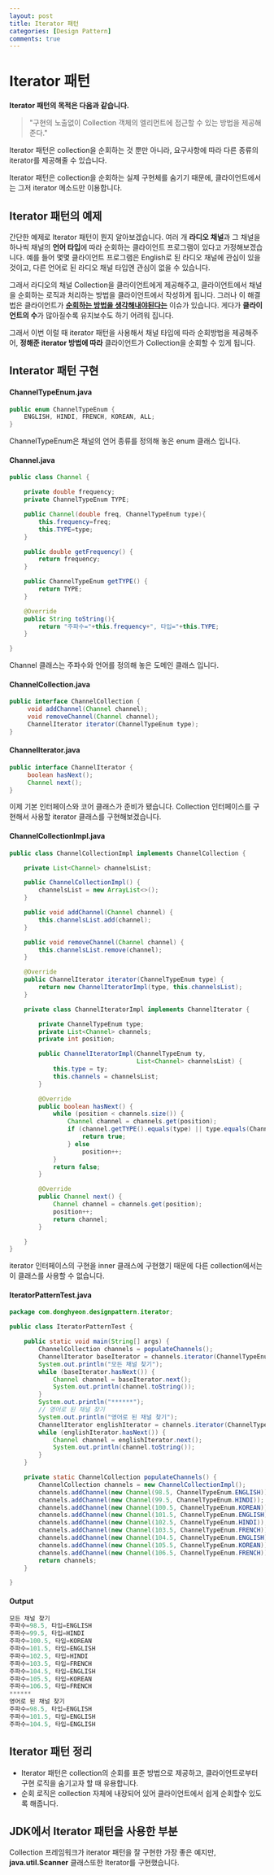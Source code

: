 ```yaml
---
layout: post
title: Iterator 패턴
categories: [Design Pattern]
comments: true 
---
```


# Iterator 패턴

**Iterator 패턴의 목적은 다음과 같습니다.** 

> "구현의 노출없이 Collection 객체의 엘리먼트에 접근할 수 있는 방법을 제공해준다."

Iterator 패턴은 collection을 순회하는 것 뿐만 아니라, 요구사항에 따라 다른 종류의 iterator를 제공해줄 수 있습니다. 

Iterator 패턴은 collection을 순회하는 실제 구현체를 숨기기 때문에, 클라이언트에서는 그저 iterator 메소드만 이용합니다.

## Iterator 패턴의 예제

간단한 예제로 Iterator 패턴이 뭔지 알아보겠습니다. 여러 개 **라디오 채널**과 그 채널을 하나씩 채널의 **언어 타입**에 따라 순회하는 클라이언트 프로그램이 있다고 가정해보겠습니다. 예를 들어 몇몇 클라이언트 프로그램은 English로 된 라디오 채널에 관심이 있을 것이고, 다른 언어로 된 라디오 채널 타입엔 관심이 없을 수 있습니다.

그래서 라디오의 채널 Collection을 클라이언트에게 제공해주고, 클라이언트에서 채널을 순회하는 로직과 처리하는 방법을 클라이언트에서 작성하게 됩니다. 그러나 이 해결법은 클라이언트가 **<u>순회하는 방법을 생각해내야된다는</u>** 이슈가 있습니다. 게다가 **클라이언트의 수**가 많아질수록 유지보수도 하기 어려워 집니다. 

그래서 이번 이럴 때 iterator 패턴을 사용해서 채널 타입에 따라 순회방법을 제공해주어, **정해준 iterator 방법에 따라** 클라이언트가 Collection을 순회할 수 있게 됩니다.

## Interator 패턴 구현

#### ChannelTypeEnum.java

```java
public enum ChannelTypeEnum {
    ENGLISH, HINDI, FRENCH, KOREAN, ALL;
}
```

ChannelTypeEnum은 채널의 언어 종류를 정의해 놓은 enum 클래스 입니다.

#### Channel.java

```java
public class Channel {

    private double frequency;
    private ChannelTypeEnum TYPE;

    public Channel(double freq, ChannelTypeEnum type){
        this.frequency=freq;
        this.TYPE=type;
    }

    public double getFrequency() {
        return frequency;
    }

    public ChannelTypeEnum getTYPE() {
        return TYPE;
    }

    @Override
    public String toString(){
        return "주파수="+this.frequency+", 타입="+this.TYPE;
    }

}
```

Channel 클래스는 주파수와 언어를 정의해 놓은 도메인 클래스 입니다.

#### ChannelCollection.java

```java
public interface ChannelCollection {
     void addChannel(Channel channel);
     void removeChannel(Channel channel);
     ChannelIterator iterator(ChannelTypeEnum type);
}
```

#### ChannelIterator.java

```java
public interface ChannelIterator {
     boolean hasNext();
     Channel next();
}
```

이제 기본 인터페이스와 코어 클래스가 준비가 됐습니다. Collection 인터페이스를 구현해서 사용할 iterator 클래스를 구현해보겠습니다.

#### ChannelCollectionImpl.java

```java
public class ChannelCollectionImpl implements ChannelCollection {

    private List<Channel> channelsList;

    public ChannelCollectionImpl() {
        channelsList = new ArrayList<>();
    }

    public void addChannel(Channel channel) {
        this.channelsList.add(channel);
    }

    public void removeChannel(Channel channel) {
        this.channelsList.remove(channel);
    }

    @Override
    public ChannelIterator iterator(ChannelTypeEnum type) {
        return new ChannelIteratorImpl(type, this.channelsList);
    }

    private class ChannelIteratorImpl implements ChannelIterator {

        private ChannelTypeEnum type;
        private List<Channel> channels;
        private int position;

        public ChannelIteratorImpl(ChannelTypeEnum ty,
                                   List<Channel> channelsList) {
            this.type = ty;
            this.channels = channelsList;
        }

        @Override
        public boolean hasNext() {
            while (position < channels.size()) {
                Channel channel = channels.get(position);
                if (channel.getTYPE().equals(type) || type.equals(ChannelTypeEnum.ALL)) {
                    return true;
                } else
                    position++;
            }
            return false;
        }

        @Override
        public Channel next() {
            Channel channel = channels.get(position);
            position++;
            return channel;
        }

    }
}
```

iterator 인터페이스의 구현을 inner 클래스에 구현했기 때문에 다른 collection에서는 이 클래스를 사용할 수 없습니다. 



#### IteratorPatternTest.java

```java
package com.donghyeon.designpattern.iterator;

public class IteratorPatternTest {

    public static void main(String[] args) {
        ChannelCollection channels = populateChannels();
        ChannelIterator baseIterator = channels.iterator(ChannelTypeEnum.ALL);
        System.out.println("모든 채널 찾기");
        while (baseIterator.hasNext()) {
            Channel channel = baseIterator.next();
            System.out.println(channel.toString());
        }
        System.out.println("******");
        // 영어로 된 채널 찾기
        System.out.println("영어로 된 채널 찾기");
        ChannelIterator englishIterator = channels.iterator(ChannelTypeEnum.ENGLISH);
        while (englishIterator.hasNext()) {
            Channel channel = englishIterator.next();
            System.out.println(channel.toString());
        }
    }

    private static ChannelCollection populateChannels() {
        ChannelCollection channels = new ChannelCollectionImpl();
        channels.addChannel(new Channel(98.5, ChannelTypeEnum.ENGLISH));
        channels.addChannel(new Channel(99.5, ChannelTypeEnum.HINDI));
        channels.addChannel(new Channel(100.5, ChannelTypeEnum.KOREAN));
        channels.addChannel(new Channel(101.5, ChannelTypeEnum.ENGLISH));
        channels.addChannel(new Channel(102.5, ChannelTypeEnum.HINDI));
        channels.addChannel(new Channel(103.5, ChannelTypeEnum.FRENCH));
        channels.addChannel(new Channel(104.5, ChannelTypeEnum.ENGLISH));
        channels.addChannel(new Channel(105.5, ChannelTypeEnum.KOREAN));
        channels.addChannel(new Channel(106.5, ChannelTypeEnum.FRENCH));
        return channels;
    }

}
```



#### Output

```java
모든 채널 찾기
주파수=98.5, 타입=ENGLISH
주파수=99.5, 타입=HINDI
주파수=100.5, 타입=KOREAN
주파수=101.5, 타입=ENGLISH
주파수=102.5, 타입=HINDI
주파수=103.5, 타입=FRENCH
주파수=104.5, 타입=ENGLISH
주파수=105.5, 타입=KOREAN
주파수=106.5, 타입=FRENCH
******
영어로 된 채널 찾기
주파수=98.5, 타입=ENGLISH
주파수=101.5, 타입=ENGLISH
주파수=104.5, 타입=ENGLISH

```



## Iterator 패턴 정리

- Iterator 패턴은 collection의 순회를 표준 방법으로 제공하고, 클라이언트로부터 구현 로직을 숨기고자 할 때 유용합니다.
- 순회 로직은 collection 자체에 내장되어 있어 클라이언트에서 쉽게 순회할수 있도록 해줍니다.



## JDK에서 Iterator 패턴을 사용한 부분

Collection 프레임워크가 iterator 패턴을 잘 구현한 가장 좋은 예지만, **java.util.Scanner** 클래스또한 Iterator를 구현했습니다.

